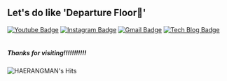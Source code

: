 Let's do like **'Departure Floor🛫'**  
-------
	   


[![Youtube Badge](https://img.shields.io/badge/-해랑맨%20Travel%20Note-c14438?style=flat-square&logo=youtube&link=https://www.youtube.com/channel/UCvNri5FlTSb9gb8ct06gNoA)](https://www.youtube.com/channel/UCvNri5FlTSb9gb8ct06gNoA)
[![Instagram Badge](https://img.shields.io/badge/Instagram-dd2a7b?style=flat-square&logo=Instagram&logoColor=white)](https://www.instagram.com/haerangman)
[![Gmail Badge](https://img.shields.io/badge/Gmail-4285f4?style=flat-square&logo=Gmail&logoColor=white&link=mailto:abcrang@gmail.com)](mailto:abcrang@gmail.com)
[![Tech Blog Badge](http://img.shields.io/badge/-Blog-black?style=flat-square&logo=github&link=https://haerangman.github.io)](https://haerangman.github.io)
<br/>
<br/>

<!--
## 🙇🏻‍♂️ Bio

- I majored in the both Korean in Education and Korean as a Foreign Language
- I used to work with these below tools
<div align=left>
    <img alt="" src="https://img.shields.io/badge/Microsoft_Excel-217346?style=flat-square&logo=microsoft-excel&logoColor=white">  
    <img alt="" src="https://img.shields.io/badge/Microsoft_Word-2B579A?style=flat-square&logo=microsoft-word&logoColor=white">       
    <img alt="" src="https://img.shields.io/badge/Microsoft_PowerPoint-B7472A?style=flat-square&logo=microsoft-powerpoint&logoColor=white">       
</div>
<div align=left>
	<img alt="" src="https://img.shields.io/badge/Adobe%20InDesign-FF3366?style=flat-square&logo=Adobe%20InDesign&logoColor=white">	
	<img alt="" src="https://img.shields.io/badge/Adobe%20Illustrator-FF9A00?style=flat-square&logo=adobe%20illustrator&logoColor=white">
	<img alt="" src="https://img.shields.io/badge/Adobe%20Photoshop-31A8FF?style=flat-squaree&logo=Adobe%20Photoshop&logoColor=black">	
	<img alt="" src="https://img.shields.io/badge/Adobe%20Premiere%20Pro-9999FF?style=flat-square&logo=Adobe%20Premiere%20Pro&logoColor=white">
	<img alt="" src="https://img.shields.io/badge/Adobe%20after%20affects-CF96FD?style=flat-square&logo=Adobe%20after%20effects&logoColor=393665">
	<img alt="" src="https://img.shields.io/badge/Adobe%20XD-470137?style=flat-square&logo=Adobe%20XD&logoColor=#FF61F6">
	<img alt="" src="">
</div>  
<br/>
  
  
## 💻 Working On It!

#### Web
<div align=left>
    <img alt="" src="https://img.shields.io/badge/HTML5-E34F26?style=flat-square&logo=html5&logoColor=white">
    <img alt="" src="https://img.shields.io/badge/CSS3-1572B6?style=flat-square&logo=css3&logoColor=white">           
	<img alt="JavaScript" src="https://img.shields.io/badge/javascript%20-%23323330.svg?&style=flat-square&logo=javascript&logoColor=%23F7DF1E"/>	
</div>

#### Python Web
<div align=left>
	<img alt="Python" src="https://img.shields.io/badge/python%20-%2314354C.svg?&style=flat-square&logo=python&logoColor=white"/>    
	<img alt="" src="https://img.shields.io/badge/Flask-000000?style=flat-square&logo=flask&logoColor=white">
	<img alt="" src="https://img.shields.io/badge/Django-092E20?style=flat-square&logo=django&logoColor=green">    
    <img alt="" src="https://img.shields.io/badge/Selenium-43B02A?style=flat-square&logo=Selenium&logoColor=white">
    <img alt="SQL" src="https://img.shields.io/badge/MySQL-005C84?style=flat-square&logo=mysql&logoColor=white"/>      
	<img alt="" src="https://img.shields.io/badge/Ubuntu-E95420?style=flat-square&logo=ubuntu&logoColor=white">
</div>


#### ML, DL

<div align=left>
    <img alt="Python" src="https://img.shields.io/badge/python%20-%2314354C.svg?&style=flat-square&logo=python&logoColor=white"/>    
    <img alt="" src="https://img.shields.io/badge/Numpy-777BB4?style=flat-square&logo=numpy&logoColor=white">
    <img alt="" src="https://img.shields.io/badge/Pandas-2C2D72?style=flat-square&logo=pandas&logoColor=white">
    <img alt="" src="https://img.shields.io/badge/scikit_learn-F7931E?style=flat-square&logo=scikit-learn&logoColor=white">
    <img alt="" src="https://img.shields.io/badge/PyTorch-EE4C2C?style=flat-square&logo=PyTorch&logoColor=white">
    <img alt="" src="https://img.shields.io/badge/TensorFlow-FF6F00?style=flat-square&logo=TensorFlow&logoColor=white">  
    <img alt="" src=""> 
</div>
<br/>
  
  
## 🐣 Soon...

#### JavaScript App
<div align=left>
    <img alt="" src="https://img.shields.io/badge/React-20232A?style=flat-square&logo=react&logoColor=61DAFB">
    <img alt="" src="https://img.shields.io/badge/Vue.js-35495E?style=flat-square&logo=vuedotjs&logoColor=4FC08D">    
    <img alt="" src="https://img.shields.io/badge/Sass-CC6699?style=flat-square&logo=sass&logoColor=white">
    <img alt="" src="https://img.shields.io/badge/firebase-ffca28?style=flat-square&logo=firebase&logoColor=black">
</div>

#### DevOps
<div align=left>
    <img alt="" src="https://img.shields.io/badge/Docker-2CA5E0?style=flat-square&logo=docker&logoColor=white">     
    <img alt="" src="https://img.shields.io/badge/kubernetes-326ce5.svg?&style=flat-square&logo=kubernetes&logoColor=white">
    <img alt="" src="">
</div>
<br/>

<div align=center>

![HAERANGMAN's github stats](https://github-readme-stats.vercel.app/api?username=HAERANGMAN&theme=react&show_icons=true,prs&cache_seconds=1800)
![HAERANGMAN's github top langs](https://github-readme-stats.vercel.app/api/top-langs/?username=HAERANGMAN&theme=react&show_icons=true)
</div>

<div align=center>

-->
	
##### Thanks for visiting!!!!!!!!!!!
![HAERANGMAN's Hits](https://hits.seeyoufarm.com/api/count/incr/badge.svg?url=https%3A%2F%2Fgithub.com%2FHAERANGMAN1212%2Fhit-counter)
</div>
